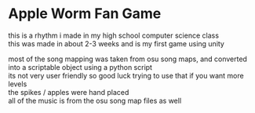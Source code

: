 # Apple Worm Fan Game

this is a rhythm i made in my high school computer science class  
this was made in about 2-3 weeks and is my first game using unity  

most of the song mapping was taken from osu song maps, and converted into a scriptable object using a python script  
its not very user friendly so good luck trying to use that if you want more levels  
the spikes / apples were hand placed  
all of the music is from the osu song map files as well  
